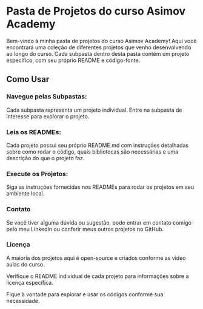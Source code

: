 # Pasta de Projetos do curso Asimov Academy

Bem-vindo à minha pasta de projetos do curso Asimov Academy! 
Aqui você encontrará uma coleção de diferentes projetos que venho desenvolvendo ao longo do curso. 
Cada subpasta dentro desta pasta contém um projeto específico, 
com seu próprio README e código-fonte.

## Como Usar

### Navegue pelas Subpastas:

Cada subpasta representa um projeto individual. Entre na subpasta de interesse para explorar o projeto.

### Leia os READMEs:

Cada projeto possui seu próprio README.md com instruções detalhadas sobre como rodar o código, quais bibliotecas são necessárias e uma descrição do que o projeto faz.

### Execute os Projetos:

Siga as instruções fornecidas nos READMEs para rodar os projetos em seu ambiente local.

### Contato
Se você tiver alguma dúvida ou sugestão, pode entrar em contato comigo pelo meu 
LinkedIn ou conferir meus outros projetos no GitHub.

### Licença
A maioria dos projetos aqui é open-source e criados conforme as video aulas do curso. 

Verifique o README individual de cada projeto para informações sobre a licença específica.

Fique à vontade para explorar e usar os códigos conforme sua necessidade.